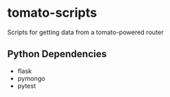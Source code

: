 tomato-scripts
==============

Scripts for getting data from a tomato-powered router

Python Dependencies
-------------------
* flask
* pymongo
* pytest

